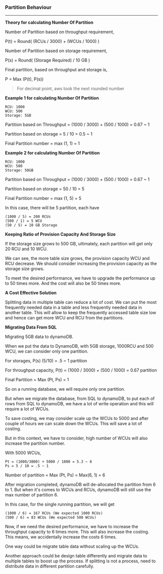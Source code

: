 ### Partition Behaviour
---

**Theory for calculating Number Of Partition**

Number of Partition based on throughput requirement,

P(t) = Round( (RCUs / 3000) + (WCUs / 1000) )

Number of Partition based on storage requirement,

P(s) = Round( (Storage Required) / 10 GB )

Final partition, based on throughput and storage is,

P = Max (P(t), P(s))

> For decimal point, aws took the next rounded number

**Example 1 for calculating Number Of Partition**

```
RCU: 1000
WCU: 500
Storage: 5GB
```

Partition based on Throughput = (1000 / 3000) + (500 / 1000) = 0.67 ~ 1

Partition based on storage = 5 / 10 = 0.5 ~ 1

Final Partition number = max (1, 1) = 1

**Example 2 for calculating Number Of Partition**

```
RCU: 1000
WCU: 500
Storage: 50GB
```

Partition based on Throughput = (1000 / 3000) + (500 / 1000) = 0.67 ~ 1

Partition based on storage = 50 / 10 = 5

Final Partition number = max (1, 5) = 5

In this case, there will be 5 partition, each have

```
(1000 / 5) = 200 RCUs
(500 / 1) = 5 WCU
(50 / 5) = 10 GB Storage
```

**Keeping Ratio of Provision Capacity And Storage Size**

If the storage size grows to 500 GB, ultimately, each partition will get only 20 RCU and 10 WCU.

We can see, the more table size grows, the provision capacity WCU and RCU decrease. We should consider increasing the provision capacity as the storage size grows.

To meet the desired performance, we have to upgrade the performance up to 50 times more. And the cost will also be 50 times more.

**A Cost Effective Solution**

Splitting data in multiple table can reduce a lot of cost. We can put the most frequently needed data in a table and less frequently needed data in another table. This will allow to keep the frequently accessed table size low and hence can get more WCU and RCU from the partitions.

**Migrating Data From SQL**

Migrating 5GB data to dynamoDB.

When we put the data to DynamoDB, with 5GB storage, 1000RCU and 500 WCU, we can consider only one partition.

For storages, P(s) (5/10) = .5 ~ 1 partition

For throughput capacity, P(t) = (1000 / 3000) + (500 / 1000) = 0.67 partition

Final Partition = Max (Pt, Ps) = 1

So on a running database, we will require only one partition.

But when we migrate the database, from SQL to dynamoDB, to put each of rows from SQL to dynamoDB, we have a lot of write operation and this will require a lot of WCUs.

To save costing, we may consider scale up the WCUs to 5000 and after couple of hours we can scale down the WCUs. This will save a lot of costing.

But in this context, we have to consider, high number of WCUs will also increase the partition number.

With 5000 WCUs,
```
Pt = (1000/3000) + 5000 / 1000 = 5.3 ~ 6
Ps = 5 / 10 = .5 ~ 1
```
Number of partition = Max (Pt, Ps) = Max(6, 1) = 6

After migration completed, dynamoDB will de-allocated the partition from 6 to 1. But when it's comes to WCUs and RCUs, dynamoDB will still use the max number of partition 6.

In this case, for the single running partition, we will get

```
(1000 / 6) = 167 RCUs (We expected 1000 RCUs)
(500 / 6) = 83 WCUs (We expected 500 WCUs)
```

Now, if we need the desired performance, we have to increase the throughput capacity to 6 times more. This will also increase the costing. This means, we accidentally increase the costs 6 times.

One way could be migrate table data without scaling up the WCUs.

Another approach could be design table differently and migrate data to multiple tables to boost up the process. If splitting is not a process, need to distribute data in different partition carefully.





